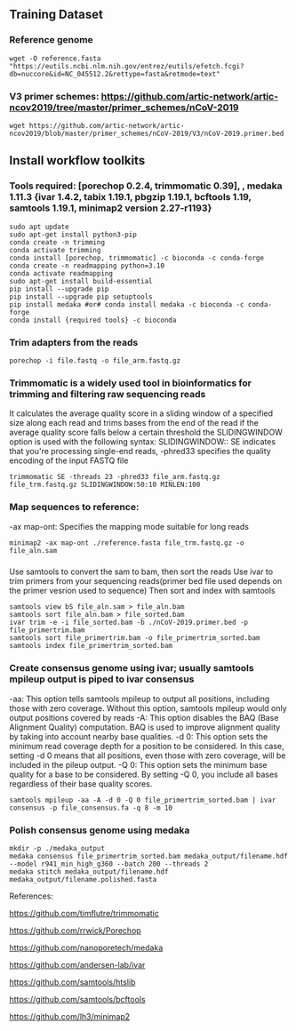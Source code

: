 ## Training Dataset
### Reference genome
```
wget -O reference.fasta "https://eutils.ncbi.nlm.nih.gov/entrez/eutils/efetch.fcgi?db=nuccore&id=NC_045512.2&rettype=fasta&retmode=text"

```
### V3 primer schemes: https://github.com/artic-network/artic-ncov2019/tree/master/primer_schemes/nCoV-2019
```
wget https://github.com/artic-network/artic-ncov2019/blob/master/primer_schemes/nCoV-2019/V3/nCoV-2019.primer.bed
```

## Install workflow toolkits
### Tools required: [porechop 0.2.4, trimmomatic 0.39], , medaka 1.11.3 {ivar 1.4.2, tabix 1.19.1, pbgzip 1.19.1, bcftools 1.19, samtools 1.19.1, minimap2 version 2.27-r1193}
```
sudo apt update
sudo apt-get install python3-pip
conda create -n trimming
conda activate trimming
conda install [porechop, trimmomatic] -c bioconda -c conda-forge
conda create -n readmapping python=3.10
conda activate readmapping
sudo apt-get install build-essential
pip install --upgrade pip
pip install --upgrade pip setuptools
pip install medaka #or# conda install medaka -c bioconda -c conda-forge
conda install {required tools} -c bioconda

```
### Trim adapters from the reads
```
porechop -i file.fastq -o file_arm.fastq.gz
```
### Trimmomatic is a widely used tool in bioinformatics for trimming and filtering raw sequencing reads
It calculates the average quality score in a sliding window of a specified size along each read and trims bases from the end of the read if the average quality score falls below a certain threshold
the SLIDINGWINDOW option is used with the following syntax: SLIDINGWINDOW:<windowSize>:<requiredQuality>
SE indicates that you're processing single-end reads, -phred33 specifies the quality encoding of the input FASTQ file
```
trimmomatic SE -threads 23 -phred33 file_arm.fastq.gz file_trm.fastq.gz SLIDINGWINDOW:50:10 MINLEN:100

```
### Map sequences to reference: 
-ax map-ont: Specifies the mapping mode suitable for long reads
```
minimap2 -ax map-ont ./reference.fasta file_trm.fastq.gz -o file_aln.sam

```
### 
Use samtools to convert the sam to bam, then sort the reads
Use ivar to trim primers from your sequencing reads(primer bed file used depends on the primer vesrion used to sequence)
Then sort and index with samtools
```
samtools view bS file_aln.sam > file_aln.bam
samtools sort file_aln.bam > file_sorted.bam
ivar trim -e -i file_sorted.bam -b ./nCoV-2019.primer.bed -p file_primertrim.bam 
samtools sort file_primertrim.bam -o file_primertrim_sorted.bam
samtools index file_primertrim_sorted.bam
```
### Create consensus genome using ivar; usually samtools mpileup output is piped to ivar consensus
-aa: This option tells samtools mpileup to output all positions, including those with zero coverage. Without this option, samtools mpileup would only output positions covered by reads
-A: This option disables the BAQ (Base Alignment Quality) computation. BAQ is used to improve alignment quality by taking into account nearby base qualities. 
-d 0: This option sets the minimum read coverage depth for a position to be considered. In this case, setting -d 0 means that all positions, even those with zero coverage, will be included in the pileup output.
-Q 0: This option sets the minimum base quality for a base to be considered. By setting -Q 0, you include all bases regardless of their base quality scores.
```
samtools mpileup -aa -A -d 0 -Q 0 file_primertrim_sorted.bam | ivar consensus -p file_consensus.fa -q 8 -m 10

```
### Polish consensus genome using medaka
```
mkdir -p ./medaka_output
medaka consensus file_primertrim_sorted.bam medaka_output/filename.hdf  --model r941_min_high_g360 --batch 200 --threads 2
medaka stitch medaka_output/filename.hdf medaka_output/filename.polished.fasta
```

References:

https://github.com/timflutre/trimmomatic

https://github.com/rrwick/Porechop

https://github.com/nanoporetech/medaka

https://github.com/andersen-lab/ivar

https://github.com/samtools/htslib

https://github.com/samtools/bcftools

https://github.com/lh3/minimap2
